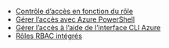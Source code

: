 * [Contrôle d’accès en fonction du rôle](../articles/active-directory/role-based-access-control-configure.md)
* [Gérer l’accès avec Azure PowerShell](../articles/active-directory/role-based-access-control-manage-access-powershell.md)
* [Gérer l’accès à l’aide de l’interface CLI Azure](../articles/active-directory/role-based-access-control-manage-access-azure-cli.md)
* [Rôles RBAC intégrés](../articles/active-directory/role-based-access-built-in-roles.md)


